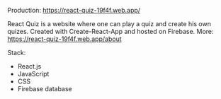 Production: https://react-quiz-19f4f.web.app/

React Quiz is a website where one can play a quiz and create his own quizes. Created with Create-React-App and hosted on Firebase.
More: https://react-quiz-19f4f.web.app/about

Stack: 
- React.js
- JavaScript
- CSS
- Firebase database
